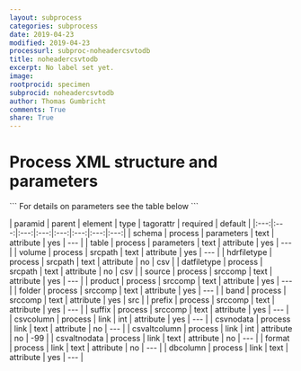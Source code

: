 ```yaml
---
layout: subprocess
categories: subprocess
date: 2019-04-23
modified: 2019-04-23
processurl: subproc-noheadercsvtodb
title: noheadercsvtodb
excerpt: No label set yet.
image: 
rootprocid: specimen
subprocid: noheadercsvtodb
author: Thomas Gumbricht
comments: True
share: True
---
```


<h1 class='foot-description'>Process XML structure and parameters</h1>
```
For details on parameters see the table below
<?xml version="1.0" ?>
<process>
  <!--Generated from python-->
  <userproj plotid="yourplotid" projectid="yourprojectid" siteid="yoursiteid" system="systemid" tractid="yourtractid" userid="youruserid"/>
  <period endday="DD" endmonth="MM" endyear="YYYY" seasonendday="DD" seasonendmonth="MM" seasonstartday="DD" seasonstartmonth="MM" startday="DD" startmonth="MM" startyear="YYYY" timestep="timestep"/>
  <parameters schema="txtstring" table="txtstring"/>
  <srcpath datfiletype="txtstring" hdrfiletype="txtstring" volume="txtstring"/>
  <srccomp band="txtstring" folder="txtstring" prefix="txtstring" product="txtstring" source="txtstring" suffix="txtstring"/>
  <link csvaltcolumn="xyz" csvaltnodata="txtstring" csvcolumn="xyz" csvnodata="txtstring" dbcolumn="txtstring" format="txtstring"/>
</process>
```

| paramid | parent | element | type | tagorattr | required | default |
|:---:|:---:|:---:|:---:|:---:|:---:|:---:|:---:|
| schema | process | parameters | text | attribute | yes | --- |
| table | process | parameters | text | attribute | yes | --- |
| volume | process | srcpath | text | attribute | yes | --- |
| hdrfiletype | process | srcpath | text | attribute | no | csv |
| datfiletype | process | srcpath | text | attribute | no | csv |
| source | process | srccomp | text | attribute | yes | --- |
| product | process | srccomp | text | attribute | yes | --- |
| folder | process | srccomp | text | attribute | yes | --- |
| band | process | srccomp | text | attribute | yes | src |
| prefix | process | srccomp | text | attribute | yes | --- |
| suffix | process | srccomp | text | attribute | yes | --- |
| csvcolumn | process | link | int | attribute | yes | --- |
| csvnodata | process | link | text | attribute | no | --- |
| csvaltcolumn | process | link | int | attribute | no | -99 |
| csvaltnodata | process | link | text | attribute | no | --- |
| format | process | link | text | attribute | no | --- |
| dbcolumn | process | link | text | attribute | yes | --- |
